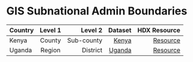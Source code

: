 # GIS Subnational Admin Boundaries

| Country | Level 1 | Level 2 | Dataset | HDX Resource |
| :---         |     :---:      |          ---: |  ---: |  ---: |
| Kenya   | County     | Sub-county    | [Kenya](https://github.com/nathanbaleeta/gis-subnational-admin-boundaries/tree/main/countries/kenya) | [Resource](https://data.humdata.org/dataset/cod-ab-ken?)
| Uganda     | Region       | District      | [Uganda](https://data.humdata.org/dataset/cod-ab-uga)| [Resource](https://data.humdata.org/dataset/cod-ab-uga)|

